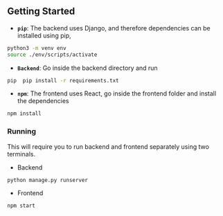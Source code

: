 
<!-- GETTING STARTED -->
## Getting Started

* **`pip`**: The backend uses Django, and therefore dependencies can be installed using pip, 
```sh
python3 -m venv env              
source ./env/scripts/activate                         
```
* **`Backend`**: Go inside the backend directory and run
```sh
pip  pip install -r requirements.txt 
```

* **`npm`**: The frontend uses React, go inside the frontend folder and install the dependencies 

```sh
npm install  
```

### Running

This will require you to run backend and frontend separately using two terminals.

* Backend

```sh
python manage.py runserver
```

* Frontend

```sh
npm start      
```